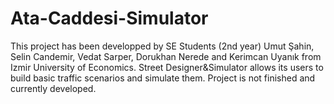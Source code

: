# Ata-Caddesi-Simulator

This project has been developped by SE Students (2nd year) Umut Şahin, Selin Candemir, Vedat Sarper, Dorukhan Nerede and Kerimcan Uyanık from Izmir University of Economics. Street Designer&Simulator allows its users to build basic traffic scenarios and simulate them. Project is not finished and currently developed.
